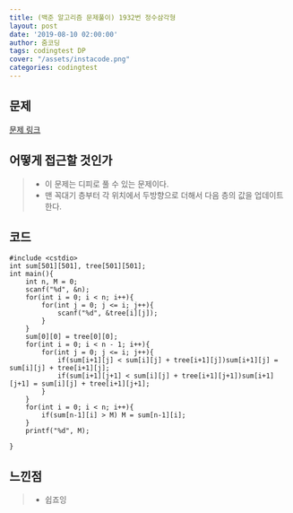 ```yaml
---
title: (백준 알고리즘 문제풀이) 1932번 정수삼각형
layout: post
date: '2019-08-10 02:00:00'
author: 줌코딩
tags: codingtest DP
cover: "/assets/instacode.png"
categories: codingtest
---
```


## 문제

[문제 링크](https://www.acmicpc.net/problem/1932)

## 어떻게 접근할 것인가

>* 이 문제는 디피로 풀 수 있는 문제이다.
>* 맨 꼭대기 층부터 각 위치에서 두방향으로 더해서 다음 층의 값을 업데이트 한다.

## 코드

    #include <cstdio>
    int sum[501][501], tree[501][501];
    int main(){
        int n, M = 0;
        scanf("%d", &n);
        for(int i = 0; i < n; i++){
            for(int j = 0; j <= i; j++){
                scanf("%d", &tree[i][j]);
            }
        }
        sum[0][0] = tree[0][0];
        for(int i = 0; i < n - 1; i++){
            for(int j = 0; j <= i; j++){
                if(sum[i+1][j] < sum[i][j] + tree[i+1][j])sum[i+1][j] = sum[i][j] + tree[i+1][j];
                if(sum[i+1][j+1] < sum[i][j] + tree[i+1][j+1])sum[i+1][j+1] = sum[i][j] + tree[i+1][j+1];
            }
        }
        for(int i = 0; i < n; i++){
            if(sum[n-1][i] > M) M = sum[n-1][i];
        }
        printf("%d", M);

    }

## 느낀점

>* 쉽죠잉
